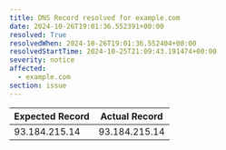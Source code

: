 ```yaml
---
title: DNS Record resolved for example.com
date: 2024-10-26T19:01:36.552391+00:00
resolved: True
resolvedWhen: 2024-10-26T19:01:36.552404+00:00
resolvedStartTime: 2024-10-25T21:09:43.191474+00:00
severity: notice
affected:
  - example.com
section: issue
---
```


| Expected Record  | Actual Record  |
|------------------|----------------|
| 93.184.215.14 | 93.184.215.14 |
